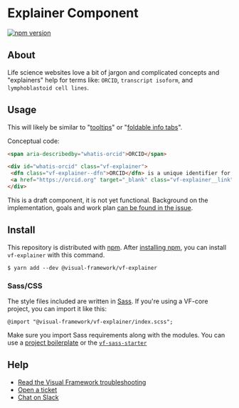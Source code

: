 # Explainer Component

[![npm version](https://badge.fury.io/js/%40visual-framework%2Fvf-explainer.svg)](https://badge.fury.io/js/%40visual-framework%2Fvf-explainer)

## About

Life science websites love a bit of jargon and complicated concepts and "explainers" help for terms like: `ORCID`, `transcript isoform`, and `lymphoblastoid cell lines`.

## Usage

This will likely be similar to "[tooltips](https://www.appcues.com/blog/tooltips)" or "[foldable info tabs](https://www.ebi.ac.uk/style-lab/websites/patterns/foldable-info-tabs.html)".

Conceptual code:

```html
<span aria-describedby="whatis-orcid">ORCID</span>

<div id="whatis-orcid" class="vf-explainer">
 <dfn class="vf-explainer--dfn">ORCID</dfn> is a unique identifier for researchers to distinguish themselves, and make it easier to find specific work;
 <a href="https://orcid.org" target="_blank" class="vf-explainer__link">learn more</a>
</div>
```

This is a draft component, it is not yet functional. Background on the implementation, goals and work plan [can be found in the issue](https://github.com/visual-framework/vf-core/issues/314).

## Install

This repository is distributed with [npm](https://www.npmjs.com/). After [installing npm](https://nodejs.org/), you can install `vf-explainer` with this command.

```
$ yarn add --dev @visual-framework/vf-explainer
```

### Sass/CSS

The style files included are written in [Sass](https://sass-lang.com/). If you're using a VF-core project, you can import it like this:

```
@import "@visual-framework/vf-explainer/index.scss";
```

Make sure you import Sass requirements along with the modules. You can use a [project boilerplate](https://visual-framework.github.io/vf-core/building/) or the [`vf-sass-starter`](https://visual-framework.github.io/vf-core/components/vf-sass-starter/)

## Help

- [Read the Visual Framework troubleshooting](https://visual-framework.github.io/vf-welcome/troubleshooting/)
- [Open a ticket](https://github.com/visual-framework/vf-core/issues)
- [Chat on Slack](https://join.slack.com/t/visual-framework/shared_invite/enQtNDAxNzY0NDg4NTY0LWFhMjEwNGY3ZTk3NWYxNWVjOWQ1ZWE4YjViZmY1YjBkMDQxMTNlNjQ0N2ZiMTQ1ZTZiMGM4NjU5Y2E0MjM3ZGQ)
